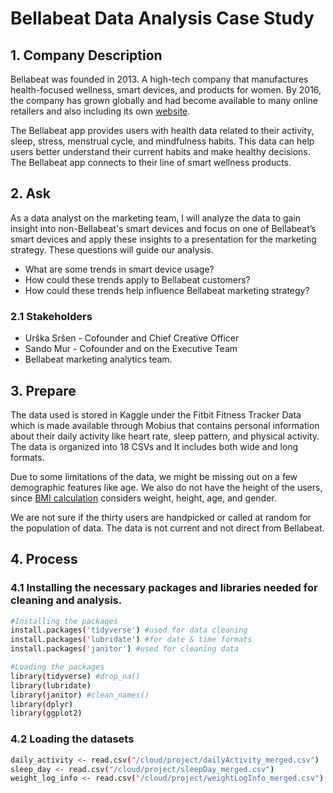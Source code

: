 
# Bellabeat Data Analysis Case Study

## 1. Company Description

Bellabeat was founded in 2013. A high-tech company that manufactures health-focused wellness, smart devices, and products for women. By 2016, the company has grown globally and had become available to many online retailers and also including its own [website](https://bellabeat.com/).

The Bellabeat app provides users with health data related to their activity, sleep, stress, menstrual cycle, and mindfulness habits. This data can help users better understand their current habits and make healthy decisions. The Bellabeat app connects to their line of smart wellness products.

## 2. Ask
As a data analyst on the marketing team, I will analyze the data to gain insight into non-Bellabeat's smart devices and focus on one of Bellabeat’s smart devices and apply these insights to a presentation for the marketing strategy. 
These questions will guide our analysis.

- What are some trends in smart device usage?
- How could these trends apply to Bellabeat customers?
- How could these trends help influence Bellabeat marketing strategy?

### 2.1 Stakeholders

- Urška Sršen - Cofounder and Chief Creative Officer
- Sando Mur - Cofounder and on the Executive Team
- Bellabeat marketing analytics team.

## 3. Prepare

The data used is stored in Kaggle under the Fitbit Fitness Tracker Data which is made available through Mobius that contains personal information about their daily activity like heart rate, sleep pattern, and physical activity. The data is organized into 18 CSVs and It includes both wide and long formats. 

Due to some limitations of the data, we might be missing out on a few demographic features like age. We also do not have the height of the users, since [BMI calculation](https://www.calculator.net/bmi-calculator.html?ctype=standard&cage=24&csex=f&cheightfeet=5&cheightinch=1&cpound=110&cheightmeter=180&ckg=65&printit=0&x=88&y=25) considers weight, height, age, and gender. 

We are not sure if the thirty users are handpicked or called at random for the population of data. The data is not current and not direct from Bellabeat.

## 4. Process
### 4.1 Installing the necessary packages and libraries needed for cleaning and analysis.
```bash
#Installing the packages
install.packages('tidyverse') #used for data cleaning
install.packages('lubridate') #for date & time formats
install.packages('janitor') #used for cleaning data
```

```bash
#Loading the packages
library(tidyverse) #drop_na()
library(lubridate)
library(janitor) #clean_names()
library(dplyr)
library(ggplot2)
```
### 4.2 Loading the datasets
```bash
daily_activity <- read.csv("/cloud/project/dailyActivity_merged.csv")
sleep_day <- read.csv("/cloud/project/sleepDay_merged.csv")
weight_log_info <- read.csv("/cloud/project/weightLogInfo_merged.csv")
```

